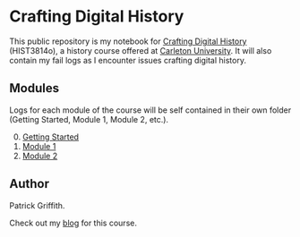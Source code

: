 # Crafting Digital History

This public repository is my notebook for [Crafting Digital History](http://site.craftingdigitalhistory.ca/) (HIST3814o), a history course offered at [Carleton University](https://carleton.ca/). It will also contain my fail logs as I encounter issues crafting digital history. 

## Modules

Logs for each module of the course will be self contained in their own folder (Getting Started, Module 1, Module 2, etc.). 

0. [Getting Started](/Getting%20Started/)
1. [Module 1](/Module%201/)
2. [Module 2](/Module%202/)

## Author

Patrick Griffith.

Check out my [blog](http://patrickgriffith.ca) for this course.